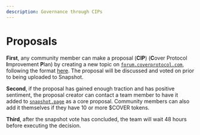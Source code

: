 ```yaml
---
description: Governance through CIPs
---
```


# Proposals

**First**, any community member can make a proposal \(**CIP**\) \(**C**over Protocol **I**mprovement **P**lan\) by creating a new topic on [`forum.coverprotocol.com`](https://forum.coverprotocol.com/c/proposals-cips), following the format [here](https://forum.coverprotocol.com/t/proposal-cip-outline/71). The proposal will be discussed and voted on prior to being uploaded to Snapshot.

**Second**, if the proposal has gained enough traction and has positive sentiment, the proposal creator can contact a team member to have it added to [`snapshot.page`](https://vote.coverprotocol.com/#/) as a core proposal. Community members can also add it themselves if they have 10 or more $COVER tokens.

**Third**, after the snapshot vote has concluded, the team will wait 48 hours before executing the decision.

